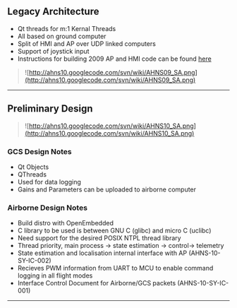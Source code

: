 ## Legacy Architecture ##
  * Qt threads for m:1 Kernal Threads
  * All based on ground computer
  * Split of HMI and AP over UDP linked computers
  * Support of joystick input
  * Instructions for building 2009 AP and HMI code can be found [here](APandHMI.md)
> ![http://ahns10.googlecode.com/svn/wiki/AHNS09_SA.png](http://ahns10.googlecode.com/svn/wiki/AHNS09_SA.png)

---


## Preliminary Design ##
> ![http://ahns10.googlecode.com/svn/wiki/AHNS10_SA.png](http://ahns10.googlecode.com/svn/wiki/AHNS10_SA.png)

### GCS Design Notes ###
  * Qt Objects
  * QThreads
  * Used for data logging
  * Gains and Parameters can be uploaded to airborne computer

### Airborne Design Notes ###
  * Build distro with OpenEmbedded
  * C library to be used is between GNU C (glibc) and micro C (uclibc)
  * Need support for the desired POSIX NTPL thread library
  * Thread priority, main process -> state estimation -> control-> telemetry
  * State estimation and localisation internal interface with AP (AHNS-10-SY-IC-002)
  * Recieves PWM information from UART to MCU to enable command logging in all flight modes
  * Interface Control Document for Airborne/GCS packets (AHNS-10-SY-IC-001)

---
